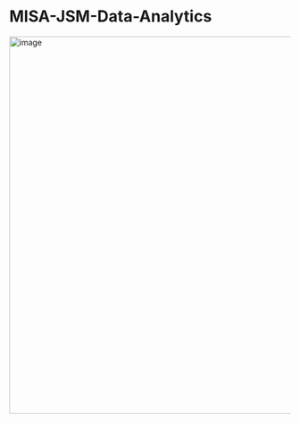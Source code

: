 # MISA-JSM-Data-Analytics
<img width="1200" height="675" alt="image" src="https://github.com/user-attachments/assets/85c484dc-536b-4601-a593-f2418ca29e39" />
